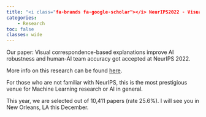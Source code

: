 ```yaml
---
title: "<i class="fa-brands fa-google-scholar"></i> NeurIPS2022 - Visual correspondence-based explanations"
categories: 
    - Research
toc: false
classes: wide
---
```


Our paper: Visual correspondence-based explanations improve AI robustness and human-AI team accuracy got accepted at NeurIPS 2022.

More info on this research can be found [here](https://twitter.com/anh_ng8/status/1557436456687190016).

For those who are not familiar with NeurIPS, this is the most prestigious venue for Machine Learning research or AI in general. 

This year, we are selected out of 10,411 papers (rate 25.6%). I will see you in New Orleans, LA this December.